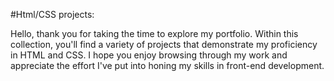 #Html/CSS projects: 

Hello, thank you for taking the time to explore my portfolio. Within this collection, you'll find a variety of projects that demonstrate my proficiency in HTML and CSS. I hope you enjoy browsing through my work and appreciate the effort I've put into honing my skills in front-end development.
